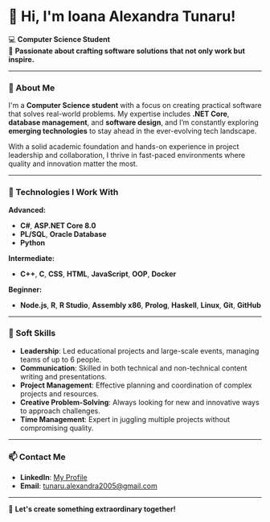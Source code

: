 # 👋 Hi, I'm Ioana Alexandra Tunaru!  
💻 **Computer Science Student**  
🚀 **Passionate about crafting software solutions that not only work but inspire.**  

---

### 🌱 About Me  
I'm a **Computer Science student** with a focus on creating practical software that solves real-world problems. My expertise includes **.NET Core**, **database management**, and **software design**, and I’m constantly exploring **emerging technologies** to stay ahead in the ever-evolving tech landscape.

With a solid academic foundation and hands-on experience in project leadership and collaboration, I thrive in fast-paced environments where quality and innovation matter the most.

---

### 🔧 Technologies I Work With  
**Advanced:**  
- **C#**, **ASP.NET Core 8.0**  
- **PL/SQL**, **Oracle Database**  
- **Python**

**Intermediate:**  
- **C++**, **C**, **CSS**, **HTML**, **JavaScript**, **OOP**, **Docker**

**Beginner:**  
- **Node.js**, **R**, **R Studio**, **Assembly x86**, **Prolog**, **Haskell**, **Linux**, **Git**, **GitHub**

---

### 🎯 Soft Skills  
- **Leadership**: Led educational projects and large-scale events, managing teams of up to 6 people.  
- **Communication**: Skilled in both technical and non-technical content writing and presentations.  
- **Project Management**: Effective planning and coordination of complex projects and resources.  
- **Creative Problem-Solving**: Always looking for new and innovative ways to approach challenges.  
- **Time Management**: Expert in juggling multiple projects without compromising quality.

---

### 📫 Contact Me  
- **LinkedIn**: [My Profile](https://www.linkedin.com/in/ioana-alexandra-tunaru/)  
- **Email**: [tunaru.alexandra2005@gmail.com](mailto:tunaru.alexandra2005@gmail.com)  

---

🔧 **Let's create something extraordinary together!**
